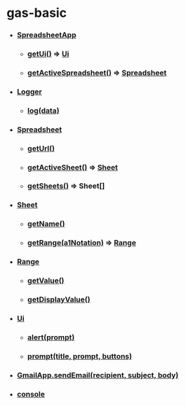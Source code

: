 # gas-basic

- ### [SpreadsheetApp](https://developers.google.com/apps-script/reference/spreadsheet/spreadsheet-app)
  - ### [getUi()](https://developers.google.com/apps-script/reference/spreadsheet/spreadsheet-app#getUi()) => [Ui](https://developers.google.com/apps-script/reference/base/ui.html)
  - ### [getActiveSpreadsheet()](https://developers.google.com/apps-script/reference/spreadsheet/spreadsheet-app#getActiveSpreadsheet()) => [Spreadsheet](https://developers.google.com/apps-script/reference/spreadsheet/spreadsheet)

- ### [Logger](https://developers.google.com/apps-script/reference/base/logger)
  - ### [log(data)](https://developers.google.com/apps-script/reference/base/logger#log(Object))

- ### [Spreadsheet](https://developers.google.com/apps-script/reference/spreadsheet/spreadsheet)
  - ### [getUrl()](https://developers.google.com/apps-script/reference/spreadsheet/spreadsheet#getUrl())
  - ### [getActiveSheet()](https://developers.google.com/apps-script/reference/spreadsheet/spreadsheet#getActiveSheet()) => [Sheet](https://developers.google.com/apps-script/reference/spreadsheet/sheet)
  - ### [getSheets()](https://developers.google.com/apps-script/reference/spreadsheet/spreadsheet#getsheets) => Sheet[]

- ### [Sheet](https://developers.google.com/apps-script/reference/spreadsheet/sheet)
  - ### [getName()](https://developers.google.com/apps-script/reference/spreadsheet/sheet#getName())
  - ### [getRange(a1Notation)](https://developers.google.com/apps-script/reference/spreadsheet/sheet#getRange(String)) => [Range](https://developers.google.com/apps-script/reference/spreadsheet/range)

- ### [Range](https://developers.google.com/apps-script/reference/spreadsheet/range)
  - ### [getValue()](https://developers.google.com/apps-script/reference/spreadsheet/range#getValue())
  - ### [getDisplayValue()](https://developers.google.com/apps-script/reference/spreadsheet/range#getDisplayValue())

- ### [Ui](https://developers.google.com/apps-script/reference/base/ui.html)
  - ### [alert(prompt)](https://developers.google.com/apps-script/reference/base/ui#alert(String))
  - ### [prompt(title, prompt, buttons)](https://developers.google.com/apps-script/reference/base/ui#prompt(String,String,ButtonSet))

- ### [GmailApp.sendEmail(recipient, subject, body)](https://developers.google.com/apps-script/reference/gmail/gmail-app#sendEmail(String,String,String))
- ### [console](https://developers.google.com/apps-script/reference/base/console)
